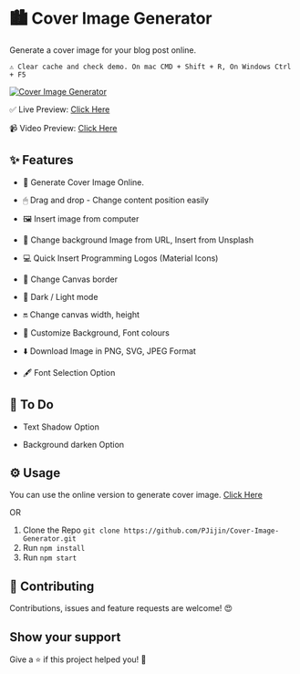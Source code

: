# 🏙 Cover Image Generator

Generate a cover image for your blog post online.

```
⚠️ Clear cache and check demo. On mac CMD + Shift + R, On Windows Ctrl + F5
```

[![Cover Image Generator](https://github.com/PJijin/Cover-Image-Generator/blob/master/preview.png?raw=true 'Cover Image Generator')]()

✅ Live Preview: <a href="https://blogcover.now.sh/" target="_BLANK">Click Here</a>

📹 Video Preview: <a href="https://www.youtube.com/watch?v=GGTrhgKrch8" target="_BLANK">Click Here</a>

## ✨ Features

-   🌌 Generate Cover Image Online.

-   🖱 Drag and drop - Change content position easily

-   🖼 Insert image from computer

-   🌅 Change background Image from URL, Insert from Unsplash

-   💻 Quick Insert Programming Logos (Material Icons)

-   🌈 Change Canvas border

-   🔆 Dark / Light mode

-   🔛 Change canvas width, height

-   🎨 Customize Background, Font colours

-   ⬇️ Download Image in PNG, SVG, JPEG Format

-   🖋 Font Selection Option

## 📝 To Do

-   Text Shadow Option

-   Background darken Option

## ⚙️ Usage

You can use the online version to generate cover image. <a href="https://blogcover.now.sh/" target="_BLANK">Click Here</a>

OR

1. Clone the Repo `git clone https://github.com/PJijin/Cover-Image-Generator.git`
2. Run `npm install`
3. Run `npm start`

## 🤝 Contributing

Contributions, issues and feature requests are welcome! 😍

## Show your support

Give a ⭐️ if this project helped you! 🥰
